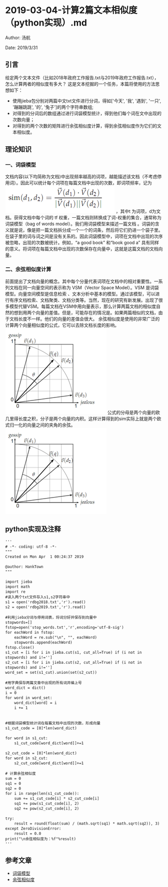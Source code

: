 # 2019-03-04-计算2篇文本相似度（python实现）.md

Author: 汤航

Date: 2019/3/31

## 引言

给定两个文本文件（比如2018年政府工作报告.txt与2019年政府工作报告.txt），怎么计算两者的相似度有多大？
这是文本挖掘的一个任务，本篇将使用的方法思想如下：
* 使用jieba包分别对两篇中文txt文件进行分词，得如['今天', '我', '遇到', '一只', '蹦蹦跳跳', '的', '兔子']的两个字符串数组;
* 对得到的分词后的数组通过进行词袋模型统计，得到他们每个词在文中出现的次数向量；
* 对得到的两个次数的矩阵进行余弦相似度计算，得到余弦相似度作为它们的文本相似度。

## 理论知识

### 一、词袋模型
文档内容(以下均简称为文档)中出现频率越高的词项，越能描述该文档（不考虑停用词）。因此可以统计每个词项在每篇文档中出现的次数，即词项频率，记为
     ![3](/img/1903/04/thang/3.png)
，其中t 为词项，d为文档。获得文档中每个词的 tf 权重，一篇文档则转换成了词-权重的集合，通常称为词袋模型（bag of words model）。我们用词袋模型来描述一篇文档 。词袋的含义就是说，像是把一篇文档拆分成一个一个的词条，然后将它们扔进一个袋子里。在袋子里的词与词之间是没有关系的。因此词袋模型中，词项在文档中出现的次序被忽略，出现的次数被统计。例如，“a good book” 和“book good a” 具有同样的意义。将词项在每篇文档中出现的次数保存在向量中，这就是这篇文档的文档向量。

### 二、余弦相似度计算
前面提出了文档向量的概念。其中每个分量代表词项在文档中的相对重要性。一系列文档在同一向量空间的表示称为 VSM（Vector Space Model）。VSM 是词袋模型。向量空间模型是信息检索
、文本分析中基本的模型。通过该模型，可以进行有序文档检索、文档聚类、文档分类等。当然，现在的研究有新发展。出现了很多模型代替VSM。每篇文档在VSM中用向量表示，那么计算两篇文档的相似度自然的想到用两个向量的差值。但是，可能存在的情况是。如果两篇相似的文档，由于文档长度不一样。他们的向量的差值会很大。
	余弦相似度是使用的非常广泛的计算两个向量相似度的公式，它可以去除文档长度的影响。
	![2](/img/1903/04/thang/1.png)
	公式的分母是两个向量的欧几里得长度之积，分子是两个向量的内积。这样计算得到的sim实际上就是两个欧式归一化的向量之间的夹角的余弦。
  ![2](/img/1903/04/thang/1.png)  

## python实现及注释
	'''
	# -*- coding: utf-8 -*-
	"""
	Created on Mon Apr  1 00:24:37 2019

	@author: HankTown
	"""

	import jieba
	import math
	import re
	#读入两个txt文件存入s1,s2字符串中
	s1 = open('rdbg2018.txt','r').read()
	s2 = open('rdbg2019.txt','r').read()

	#利用jieba分词与停用词表，将词分好并保存到向量中
	stopwords=[]
	fstop=open('stop_words.txt','r',encoding='utf-8-sig')
	for eachWord in fstop:
	    eachWord = re.sub("\n", "", eachWord)
	    stopwords.append(eachWord)
	fstop.close()
	s1_cut = [i for i in jieba.cut(s1, cut_all=True) if (i not in stopwords) and i!='']
	s2_cut = [i for i in jieba.cut(s2, cut_all=True) if (i not in stopwords) and i!='']
	word_set = set(s1_cut).union(set(s2_cut))

	#用字典保存两篇文章中出现的所有词并编上号
	word_dict = dict()
	i = 0
	for word in word_set:
	    word_dict[word] = i
	    i += 1


	#根据词袋模型统计词在每篇文档中出现的次数，形成向量
	s1_cut_code = [0]*len(word_dict)

	for word in s1_cut:
	    s1_cut_code[word_dict[word]]+=1

	s2_cut_code = [0]*len(word_dict)
	for word in s2_cut:
	    s2_cut_code[word_dict[word]]+=1

	# 计算余弦相似度
	sum = 0
	sq1 = 0
	sq2 = 0
	for i in range(len(s1_cut_code)):
	    sum += s1_cut_code[i] * s2_cut_code[i]
	    sq1 += pow(s1_cut_code[i], 2)
	    sq2 += pow(s2_cut_code[i], 2)

	try:
	    result = round(float(sum) / (math.sqrt(sq1) * math.sqrt(sq2)), 3)
	except ZeroDivisionError:
	    result = 0.0
	print("\n余弦相似度为：%f"%result)
	'''

## 参考文章
* [词袋模型](https://blog.csdn.net/icameling/article/details/80923777)
* [余弦相似度](https://www.cnblogs.com/airnew/p/9563703.html)
